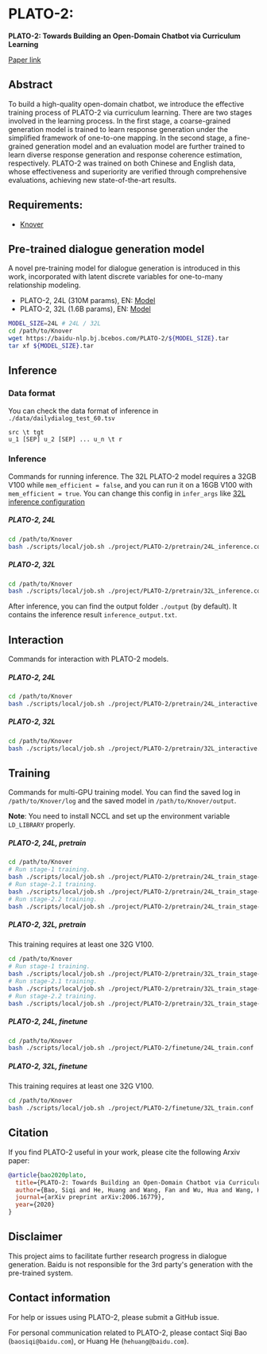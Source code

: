 # PLATO-2: 
**PLATO-2: Towards Building an Open-Domain Chatbot via Curriculum Learning**

[Paper link](https://arxiv.org/abs/2006.16779)

## Abstract
To build a high-quality open-domain chatbot, we introduce the effective training process of PLATO-2 via curriculum learning. There are two stages involved in the learning process. In the first stage, a coarse-grained generation model is trained to learn response generation under the simplified framework of one-to-one mapping. In the second stage, a fine-grained generation model and an evaluation model are further trained to learn diverse response generation and response coherence estimation, respectively. PLATO-2 was trained on both Chinese and English data, whose effectiveness and superiority are verified through comprehensive evaluations, achieving new state-of-the-art results.

## Requirements:
* [Knover](../..)

## Pre-trained dialogue generation model
A novel pre-training model for dialogue generation is introduced in this work, incorporated with latent discrete variables for one-to-many relationship modeling.

* PLATO-2, 24L (310M params), EN: [Model](https://baidu-nlp.bj.bcebos.com/PLATO-2/24L.tar)
* PLATO-2, 32L (1.6B params), EN: [Model](https://baidu-nlp.bj.bcebos.com/PLATO-2/32L.tar)

```bash
MODEL_SIZE=24L # 24L / 32L
cd /path/to/Knover
wget https://baidu-nlp.bj.bcebos.com/PLATO-2/${MODEL_SIZE}.tar
tar xf ${MODEL_SIZE}.tar
```

## Inference

### Data format
You can check the data format of inference in `./data/dailydialog_test_60.tsv`
```
src \t tgt
u_1 [SEP] u_2 [SEP] ... u_n \t r
```

### Inference
Commands for running inference. The 32L PLATO-2 model requires a 32GB V100 while `mem_efficient = false`, and you can run it on a 16GB V100 with `mem_efficient = true`. You can change this config in `infer_args` like [32L inference configuration](pretrain/32L_infer.conf#L27)

##### **PLATO-2, 24L**

```bash
cd /path/to/Knover
bash ./scripts/local/job.sh ./project/PLATO-2/pretrain/24L_inference.conf
```

##### **PLATO-2, 32L**
```bash
cd /path/to/Knover
bash ./scripts/local/job.sh ./project/PLATO-2/pretrain/32L_inference.conf
```

After inference, you can find the output folder `./output` (by default). It contains the inference result `inference_output.txt`.

## Interaction
Commands for interaction with PLATO-2 models.

##### **PLATO-2, 24L**

```bash
cd /path/to/Knover
bash ./scripts/local/job.sh ./project/PLATO-2/pretrain/24L_interactive.conf
```

##### **PLATO-2, 32L**

```bash
cd /path/to/Knover
bash ./scripts/local/job.sh ./project/PLATO-2/pretrain/32L_interactive.conf
```

## Training
Commands for multi-GPU training model. You can find the saved log in `/path/to/Knover/log` and the saved model in `/path/to/Knover/output`.

**Note**: You need to install NCCL and set up the environment variable `LD_LIBRARY` properly.

##### **PLATO-2, 24L, pretrain**

```bash
cd /path/to/Knover
# Run stage-1 training.
bash ./scripts/local/job.sh ./project/PLATO-2/pretrain/24L_train_stage-1.conf
# Run stage-2.1 training.
bash ./scripts/local/job.sh ./project/PLATO-2/pretrain/24L_train_stage-2.1.conf
# Run stage-2.2 training.
bash ./scripts/local/job.sh ./project/PLATO-2/pretrain/24L_train_stage-2.2.conf
```

##### **PLATO-2, 32L, pretrain**

This training requires at least one 32G V100.

```bash
cd /path/to/Knover
# Run stage-1 training.
bash ./scripts/local/job.sh ./project/PLATO-2/pretrain/32L_train_stage-1.conf
# Run stage-2.1 training.
bash ./scripts/local/job.sh ./project/PLATO-2/pretrain/32L_train_stage-2.1.conf
# Run stage-2.2 training.
bash ./scripts/local/job.sh ./project/PLATO-2/pretrain/32L_train_stage-2.2.conf
```

##### **PLATO-2, 24L, finetune**

```bash
cd /path/to/Knover
bash ./scripts/local/job.sh ./project/PLATO-2/finetune/24L_train.conf
```

##### **PLATO-2, 32L, finetune**

This training requires at least one 32G V100.
```bash
cd /path/to/Knover
bash ./scripts/local/job.sh ./project/PLATO-2/finetune/32L_train.conf
```

## Citation
If you find PLATO-2 useful in your work, please cite the following Arxiv paper:
```bibtex
@article{bao2020plato,
  title={PLATO-2: Towards Building an Open-Domain Chatbot via Curriculum Learning},
  author={Bao, Siqi and He, Huang and Wang, Fan and Wu, Hua and Wang, Haifeng and Wu, Wenquan and Guo, Zhen and Liu, Zhibin and Xu, Xinchao},
  journal={arXiv preprint arXiv:2006.16779},
  year={2020}
}
```

## Disclaimer
This project aims to facilitate further research progress in dialogue generation. Baidu is not responsible for the 3rd party's generation with the pre-trained system.

## Contact information
For help or issues using PLATO-2, please submit a GitHub issue.

For personal communication related to PLATO-2, please contact Siqi Bao (`baosiqi@baidu.com`), or Huang He (`hehuang@baidu.com`).

